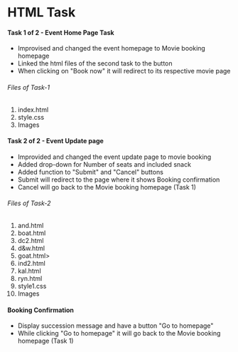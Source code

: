 <h1>HTML Task</h1>

<h4>Task 1 of 2 - Event Home Page  Task</h4>
<ul>
  <li>Improvised and changed the event homepage to Movie booking homepage</li>
  <li>Linked the html files of the second task to the button</li>
  <li> When clicking on "Book now" it will redirect to its respective movie page</li>
</ul>

<h6>Files of Task-1</h6>
<ol>
  <li>index.html</li>
  <li>style.css</li>
  <li>Images</li>
</ol>

<h4>Task 2 of 2 - Event Update page</h4>
<ul>
  <li>Improvided and changed the event update page to movie booking</li>
  <li>Added drop-down for Number of seats and included snack</li>
  <li>Added function to "Submit" and "Cancel" buttons</li>
  <li>Submit will redirect to the page where it shows Booking confirmation</li>
  <li>Cancel will go back to the Movie booking homepage (Task 1)</li>
</ul>

<h6>Files of Task-2</h6>
<ol>
  <li>and.html</li>
  <li>boat.html</li>
  <li>dc2.html</li>
  <li>d&w.html</li>
  <li>goat.html>
  <li>ind2.html</li>
  <li>kal.html</li>
  <li>ryn.html</li>
  <li>style1.css</li>
  <li>Images</li>
</ol>

<h4>Booking Confirmation</h4>
<ul>
  <li>Display succession message and have a button "Go to homepage"</li>
  <li>While clicking "Go to homepage" it will go back to the Movie booking homepage (Task 1)</li>
</ul>
